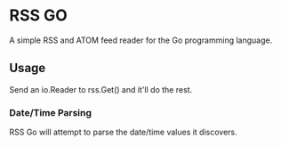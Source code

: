 # RSS GO

A simple RSS and ATOM feed reader for the Go programming language.

## Usage

Send an io.Reader to rss.Get() and it'll do the rest.

### Date/Time Parsing

RSS Go will attempt to parse the date/time values it discovers.